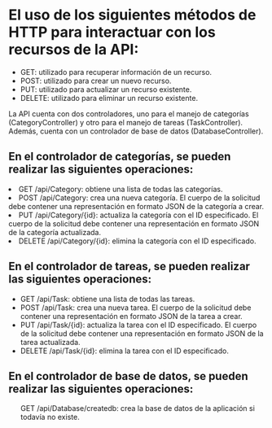<h1> El uso de los siguientes métodos de HTTP para interactuar con los recursos de la API:</h1>

<ul>
<li>GET: utilizado para recuperar información de un recurso.</li>

<li>POST: utilizado para crear un nuevo recurso.</li>

<li>PUT: utilizado para actualizar un recurso existente.</li>

<li>DELETE: utilizado para eliminar un recurso existente.</li>

</ul>

<p>La API cuenta con dos controladores, uno para el manejo de categorías (CategoryController) y otro para el manejo de tareas (TaskController). Además, cuenta con un controlador de base de datos (DatabaseController).</p>

<h2>En el controlador de categorías, se pueden realizar las siguientes operaciones:</h2>

<li>GET /api/Category: obtiene una lista de todas las categorías.</li>

<li>POST /api/Category: crea una nueva categoría. El cuerpo de la solicitud debe contener una representación en formato JSON de la categoría a crear.</li>

<li>PUT /api/Category/{id}: actualiza la categoría con el ID especificado. El cuerpo de la solicitud debe contener una representación en formato JSON de la categoría actualizada.</li>

<li>DELETE /api/Category/{id}: elimina la categoría con el ID especificado.</li>
</ul>

<h2>En el controlador de tareas, se pueden realizar las siguientes operaciones:</h2>

<ul>
<li>GET /api/Task: obtiene una lista de todas las tareas.</li>

<li>POST /api/Task: crea una nueva tarea. El cuerpo de la solicitud debe contener una representación en formato JSON de la tarea a crear.</li>

<li>PUT /api/Task/{id}: actualiza la tarea con el ID especificado. El cuerpo de la solicitud debe contener una representación en formato JSON de la tarea actualizada.</li>

<li>DELETE /api/Task/{id}: elimina la tarea con el ID especificado.</li>
</ul>

<h2>En el controlador de base de datos, se pueden realizar las siguientes operaciones:</h2>
<ul>GET /api/Database/createdb: crea la base de datos de la aplicación si todavía no existe.</ul>
